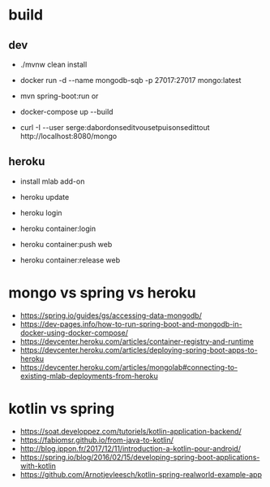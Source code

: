# build

## dev
- ./mvnw clean install

- docker run -d --name mongodb-sqb -p 27017:27017 mongo:latest
- mvn spring-boot:run
or
- docker-compose up --build

- curl -I --user serge:dabordonseditvousetpuisonsedittout http://localhost:8080/mongo



## heroku

- install mlab add-on

- heroku update
- heroku login
- heroku container:login
- heroku container:push web
- heroku container:release web




# mongo vs spring vs heroku

- https://spring.io/guides/gs/accessing-data-mongodb/
- https://dev-pages.info/how-to-run-spring-boot-and-mongodb-in-docker-using-docker-compose/
- https://devcenter.heroku.com/articles/container-registry-and-runtime
- https://devcenter.heroku.com/articles/deploying-spring-boot-apps-to-heroku
- https://devcenter.heroku.com/articles/mongolab#connecting-to-existing-mlab-deployments-from-heroku

# kotlin vs spring

- https://soat.developpez.com/tutoriels/kotlin-application-backend/
- https://fabiomsr.github.io/from-java-to-kotlin/
- http://blog.ippon.fr/2017/12/11/introduction-a-kotlin-pour-android/
- https://spring.io/blog/2016/02/15/developing-spring-boot-applications-with-kotlin
- https://github.com/Arnotjevleesch/kotlin-spring-realworld-example-app

